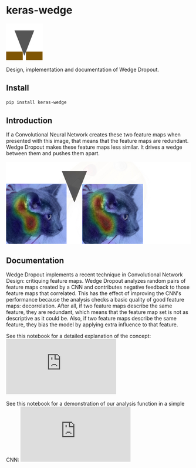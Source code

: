 # keras-wedge
![wedge image](pics/wedge_4_100.png)

Design, implementation and documentation of Wedge Dropout.

## Install

```bash
pip install keras-wedge
```

## Introduction
If a Convolutional Neural Network creates these two feature maps when presented with this image, that means that the feature maps are redundant. Wedge Dropout makes these feature maps less similar. It drives a wedge between them and pushes them apart.

![cat image](pics/cat_feature_map_horiz_wedge.jpg)

## Documentation

Wedge Dropout implements a recent technique in Convolutional Network Design: critiquing feature maps. Wedge Dropout analyzes random pairs of feature maps created by a CNN and contributes negative feedback to those feature maps that correlated. This has the effect of improving the CNN's performance because the analysis checks a basic quality of good feature maps: decorrelation. After all, if two feature maps describe the same feature, they are redundant, which means that the feature map set is not as descriptive as it could be. Also, if two feature maps describe the same feature, they bias the model by applying extra influence to that feature.

See this notebook for a detailed explanation of the concept:
![Wedge Dropout Intro](https://github.com/LanceNorskog/keras-wedge/blob/main/notebooks/Wedge%20Dropout%20Introduction.ipynb%20-%20Colaboratory.pdf)

See this notebook for a demonstration of our analysis function in a simple CNN:
![similarity notebook pdf](https://github.com/LanceNorskog/keras-wedge/blob/main/notebooks/Similarity%20mnist_convnet%20-%20Colaboratory.pdf)

